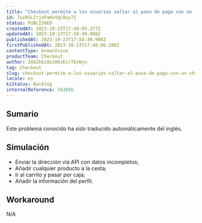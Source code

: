```yaml
---
title: "Checkout permite a los usuarios saltar al paso de pago con un 'shippingData' vacío cuando se utiliza geolocalización"
id: 7uv85LIrjoPaHxVgCAoy7I
status: PUBLISHED
createdAt: 2023-10-23T17:48:05.377Z
updatedAt: 2023-10-23T17:58:49.908Z
publishedAt: 2023-10-23T17:58:49.908Z
firstPublishedAt: 2023-10-23T17:48:06.206Z
contentType: knownIssue
productTeam: Checkout
author: 2mXZkbi0oi061KicTExNjo
tag: Checkout
slug: checkout-permite-a-los-usuarios-saltar-al-paso-de-pago-con-un-shippingdata-vacio-cuando-se-utiliza-geolocalizacion
locale: es
kiStatus: Backlog
internalReference: 343056
---
```


## Sumario

<div class="alert alert-info">
  <p>Este problema conocido ha sido traducido automáticamente del inglés.</p>
</div>



## Simulación



- Enviar la dirección vía API con datos incompletos;
- Añadir cualquier producto a la cesta;
- Ir al carrito y pasar por caja;
- Añadir la información del perfil.



## Workaround


N/A



